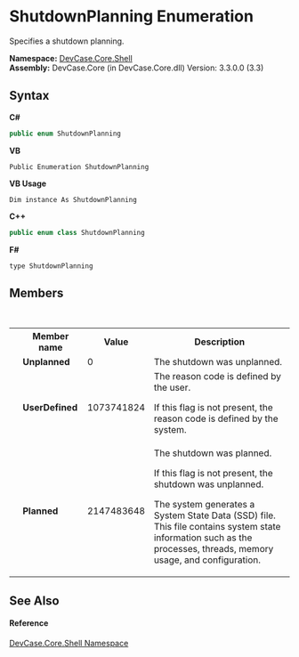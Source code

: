 # ShutdownPlanning Enumeration
 

Specifies a shutdown planning.

**Namespace:**&nbsp;<a href="N_DevCase_Core_Shell">DevCase.Core.Shell</a><br />**Assembly:**&nbsp;DevCase.Core (in DevCase.Core.dll) Version: 3.3.0.0 (3.3)

## Syntax

**C#**<br />
``` C#
public enum ShutdownPlanning
```

**VB**<br />
``` VB
Public Enumeration ShutdownPlanning
```

**VB Usage**<br />
``` VB Usage
Dim instance As ShutdownPlanning
```

**C++**<br />
``` C++
public enum class ShutdownPlanning
```

**F#**<br />
``` F#
type ShutdownPlanning
```


## Members
&nbsp;<table><tr><th></th><th>Member name</th><th>Value</th><th>Description</th></tr><tr><td /><td target="F:DevCase.Core.Shell.ShutdownPlanning.Unplanned">**Unplanned**</td><td>0</td><td>The shutdown was unplanned.</td></tr><tr><td /><td target="F:DevCase.Core.Shell.ShutdownPlanning.UserDefined">**UserDefined**</td><td>1073741824</td><td>The reason code is defined by the user. 

 If this flag is not present, the reason code is defined by the system.</td></tr><tr><td /><td target="F:DevCase.Core.Shell.ShutdownPlanning.Planned">**Planned**</td><td>2147483648</td><td>The shutdown was planned. 

 If this flag is not present, the shutdown was unplanned. 

 The system generates a System State Data (SSD) file. This file contains system state information such as the processes, threads, memory usage, and configuration.</td></tr></table>

## See Also


#### Reference
<a href="N_DevCase_Core_Shell">DevCase.Core.Shell Namespace</a><br />